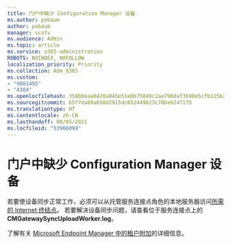```yaml
---
title: 门户中缺少 Configuration Manager 设备
ms.author: pebaum
author: pebaum
manager: scotv
ms.audience: Admin
ms.topic: article
ms.service: o365-administration
ROBOTS: NOINDEX, NOFOLLOW
localization_priority: Priority
ms.collection: Adm_O365
ms.custom:
- "9001495"
- "4384"
ms.openlocfilehash: 358bb6aa0420a845e51e0b75049c2ae790daf3690e5cfb115b234d82a29e93a7
ms.sourcegitcommit: b5f7da89a650d2915dc652449623c78be6247175
ms.translationtype: HT
ms.contentlocale: zh-CN
ms.lasthandoff: 08/05/2021
ms.locfileid: "53966099"
---
```

# <a name="configuration-manager-devices-missing-in-the-portal"></a>门户中缺少 Configuration Manager 设备

若要使设备同步正常工作，必须可以从托管服务连接点角色的本地服务器访问[所需的 Internet 终结点](https://docs.microsoft.com/configmgr/tenant-attach/device-sync-actions#internet-endpoints)。 若要解决设备同步问题，请查看位于服务连接点上的 **CMGatewaySyncUploadWorker.log**。

了解有关 [Microsoft Endpoint Manager 中的租户附加](https://docs.microsoft.com/configmgr/tenant-attach/)的详细信息。
